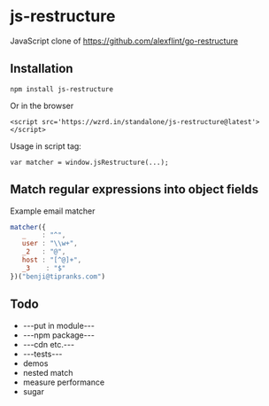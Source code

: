 # js-restructure
JavaScript clone of https://github.com/alexflint/go-restructure

## Installation

    npm install js-restructure

Or in the browser

    <script src='https://wzrd.in/standalone/js-restructure@latest'></script>

Usage in script tag:
    
    var matcher = window.jsRestructure(...);

## Match regular expressions into object fields

Example email matcher
```js
matcher({
   _    : "^",
   user : "\\w+",
   _2   : "@",
   host : "[^@]+",
   _3    : "$"
})("benji@tipranks.com")
```

## Todo

 - ---put in module---
 - ---npm package---
 - ---cdn etc.---
 - ---tests---
 - demos
 - nested match
 - measure performance
 - sugar
 
